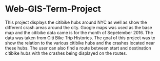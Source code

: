 # Web-GIS-Term-Project


This project displays the citibike hubs around NYC as well as show the different crash areas around the city. Google maps was used as the base map and the citibike data came is for the month of Sepetember 2016. The data was taken from Citi Bike Trip Histories. The goal of this project was to show the relation to the various citibike hubs and the crashes located near these hubs. The user can also find a route between start and destination citibike hubs with the crashes being displayed on the routes. 


